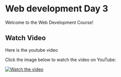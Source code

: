 # Web development Day 3

Welcome to the Web Development Course!

## Watch Video

Here is the youtube video

Click the image below to watch the video on YouTube:

[![Watch the video](https://img.youtube.com/vi/slvbkiWY538/0.jpg)](https://youtu.be/slvbkiWY538)
